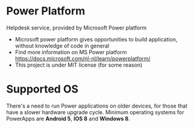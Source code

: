 # Power Platform 
Helpdesk service, provided by Microsoft Power platform

  * Microsoft power platform gives opportunities to build application, without knowledge of code in general
  * Find more information on MS Power platform https://docs.microsoft.com/nl-nl/learn/powerplatform/ 
  * This project is under MIT license (for some reason) 
  
 
 # Supported OS
 
   There's a need to run Power applications on older devices, for those that have a slower hardware upgrade cycle.
   Minimum operating systems for PowerApps are **Android 5**, **IOS 8** and **Windows 8**.
  
  

